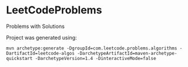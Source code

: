 # LeetCodeProblems
Problems with Solutions


Project was generated using:

`mvn archetype:generate -DgroupId=com.leetcode.problems.algorithms -DartifactId=leetcode-algos -DarchetypeArtifactId=maven-archetype-quickstart -DarchetypeVersion=1.4 -DinteractiveMode=false`
